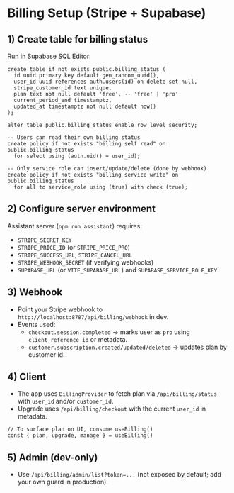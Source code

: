 # Billing Setup (Stripe + Supabase)

## 1) Create table for billing status

Run in Supabase SQL Editor:

```
create table if not exists public.billing_status (
  id uuid primary key default gen_random_uuid(),
  user_id uuid references auth.users(id) on delete set null,
  stripe_customer_id text unique,
  plan text not null default 'free', -- 'free' | 'pro'
  current_period_end timestamptz,
  updated_at timestamptz not null default now()
);

alter table public.billing_status enable row level security;

-- Users can read their own billing status
create policy if not exists "billing self read" on public.billing_status
  for select using (auth.uid() = user_id);

-- Only service role can insert/update/delete (done by webhook)
create policy if not exists "billing service write" on public.billing_status
  for all to service_role using (true) with check (true);
```

## 2) Configure server environment

Assistant server (`npm run assistant`) requires:

- `STRIPE_SECRET_KEY`
- `STRIPE_PRICE_ID` (or `STRIPE_PRICE_PRO`)
- `STRIPE_SUCCESS_URL`, `STRIPE_CANCEL_URL`
- `STRIPE_WEBHOOK_SECRET` (if verifying webhooks)
- `SUPABASE_URL` (or `VITE_SUPABASE_URL`) and `SUPABASE_SERVICE_ROLE_KEY`

## 3) Webhook

- Point your Stripe webhook to `http://localhost:8787/api/billing/webhook` in dev.
- Events used:
  - `checkout.session.completed` → marks user as `pro` using `client_reference_id` or metadata.
  - `customer.subscription.created/updated/deleted` → updates plan by customer id.

## 4) Client

- The app uses `BillingProvider` to fetch plan via `/api/billing/status` with `user_id` and/or `customer_id`.
- Upgrade uses `/api/billing/checkout` with the current `user_id` in metadata.

```
// To surface plan on UI, consume useBilling()
const { plan, upgrade, manage } = useBilling()
```

## 5) Admin (dev-only)

- Use `/api/billing/admin/list?token=...` (not exposed by default; add your own guard in production).

